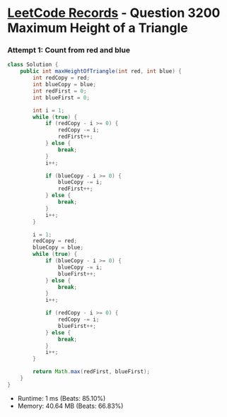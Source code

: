 # [LeetCode Records](../../README.md) - Question 3200 Maximum Height of a Triangle

### Attempt 1: Count from red and blue
```java
class Solution {
    public int maxHeightOfTriangle(int red, int blue) {
        int redCopy = red;
        int blueCopy = blue;
        int redFirst = 0;
        int blueFirst = 0;

        int i = 1;
        while (true) {
            if (redCopy - i >= 0) {
                redCopy -= i;
                redFirst++;
            } else {
                break;
            }
            i++;

            if (blueCopy - i >= 0) {
                blueCopy -= i;
                redFirst++;
            } else {
                break;
            }
            i++;
        }

        i = 1;
        redCopy = red;
        blueCopy = blue;
        while (true) {
            if (blueCopy - i >= 0) {
                blueCopy -= i;
                blueFirst++;
            } else {
                break;
            }
            i++;

            if (redCopy - i >= 0) {
                redCopy -= i;
                blueFirst++;
            } else {
                break;
            }
            i++;
        }

        return Math.max(redFirst, blueFirst);
    }
}
```
- Runtime: 1 ms (Beats: 85.10%)
- Memory: 40.64 MB (Beats: 66.83%)

<br>
